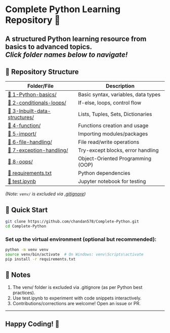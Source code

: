 # Complete Python Learning Repository 🐍

A structured Python learning resource from basics to advanced topics.  
*Click folder names below to navigate!*
---
## 📁 Repository Structure

| Folder/File | Description |
|-------------|-------------|
| [📂 1-Python-basics/](/1-Python-basics) | Basic syntax, variables, data types |
| [📂 2-conditionals-loops/](/2-conditionals-loops) | If-else, loops, control flow |
| [📂 3-Inbuilt-data-structures/](/3-Inbuilt-data-structures) | Lists, Tuples, Sets, Dictionaries |
| [📂 4-function/](/4-function) | Functions creation and usage |
| [📂 5-import/](/5-import) | Importing modules/packages |
| [📂 6-file-handling/](/6-file-handling) | File read/write operations |
| [📂 7-exception-handling/](/7-exception-handling) | Try-except blocks, error handling |
| [📂 8-oops/](/8-oops) | Object-Oriented Programming (OOP) |
| [📄 requirements.txt](/requirements.txt) | Python dependencies |
| [📄 test.ipynb](/test.ipynb) | Jupyter notebook for testing |

*(Note: `venv/` is excluded via [.gitignore](/.gitignore))*

## 🚀 Quick Start
```bash
git clone https://github.com/chandan578/Complete-Python.git
cd Complete-Python
```

### Set up the virtual environment (optional but recommended):
```bash
python -m venv venv
source venv/bin/activate  # On Windows: venv\Scripts\activate
pip install -r requirements.txt
```

## 📝 Notes
1. The venv/ folder is excluded via .gitignore (as per Python best practices).
2. Use test.ipynb to experiment with code snippets interactively.
3. Contributions/corrections are welcome! Open an issue or PR.
---
## Happy Coding! 🐍
